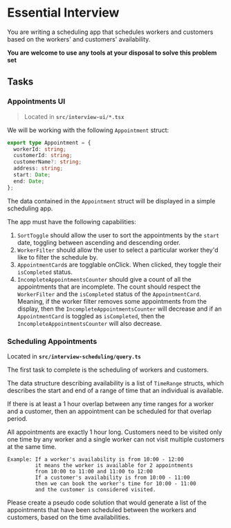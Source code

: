 # Essential Interview

You are writing a scheduling app that schedules workers and customers based on the workers' and customers' availability.

**You are welcome to use any tools at your disposal to solve this problem set**

## Tasks

### Appointments UI

> Located in **`src/interview-ui/*.tsx`**

We will be working with the following `Appointment` struct:

```typescript
export type Appointment = {
  workerId: string;
  customerId: string;
  customerName?: string;
  address: string;
  start: Date;
  end: Date;
};
```

The data contained in the `Appointment` struct will be displayed in a simple scheduling app.

The app must have the following capabilities:

1. `SortToggle` should allow the user to sort the appointments by the `start` date, toggling between ascending and descending order.
2. `WorkerFilter` should allow the user to select a particular worker they'd like to filter the schedule by.
3. `AppointmentCard`s are togglable onClick. When clicked, they toggle their `isCompleted` status.
4. `IncompleteAppointmentsCounter` should give a count of all the appointments that are incomplete. The count should respect the `WorkerFilter` and the `isCompleted` status of the `AppointmentCard`. Meaning, if the worker filter removes some appointments from the display, then the `IncompleteAppointmentsCounter` will decrease and if an `AppointmentCard` is toggled as `isCompleted`, then the `IncompleteAppointmentsCounter` will also decrease.

### Scheduling Appointments

Located in **`src/interview-scheduling/query.ts`**

The first task to complete is the scheduling of workers and customers.

The data structure describing availability is a list of
`TimeRange` structs,
which describes the start and end of a range of time that
an individual is available.

If there is at least a 1 hour overlap between any time ranges
for a worker and a customer,
then an appointment can be scheduled for that overlap period.

All appointments are exactly 1 hour long.
Customers need to be visited only one time by any worker and a
single worker can not visit multiple customers at the same time.

```
Example: If a worker's availability is from 10:00 - 12:00
         it means the worker is available for 2 appointments
         from 10:00 to 11:00 and 11:00 to 12:00
         If a customer's availability is from 10:00 - 11:00
         then we can book the worker's time for 10:00 - 11:00
         and the customer is considered visited.
```

Please create a pseudo code solution that would generate a list of
the appointments that have been scheduled between
the workers and customers, based on the time availabilities.
